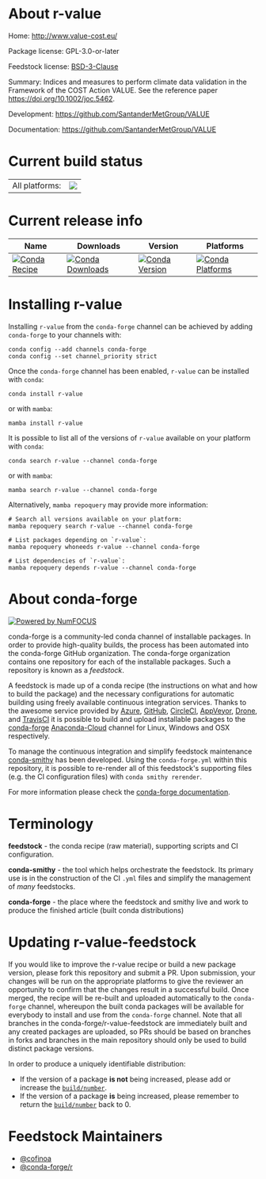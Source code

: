 About r-value
=============

Home: http://www.value-cost.eu/

Package license: GPL-3.0-or-later

Feedstock license: [BSD-3-Clause](https://github.com/conda-forge/r-value-feedstock/blob/main/LICENSE.txt)

Summary: Indices and measures to perform climate data validation in the Framework of the COST Action VALUE. See the reference paper <https://doi.org/10.1002/joc.5462>.

Development: https://github.com/SantanderMetGroup/VALUE

Documentation: https://github.com/SantanderMetGroup/VALUE

Current build status
====================


<table><tr><td>All platforms:</td>
    <td>
      <a href="https://dev.azure.com/conda-forge/feedstock-builds/_build/latest?definitionId=16238&branchName=main">
        <img src="https://dev.azure.com/conda-forge/feedstock-builds/_apis/build/status/r-value-feedstock?branchName=main">
      </a>
    </td>
  </tr>
</table>

Current release info
====================

| Name | Downloads | Version | Platforms |
| --- | --- | --- | --- |
| [![Conda Recipe](https://img.shields.io/badge/recipe-r--value-green.svg)](https://anaconda.org/conda-forge/r-value) | [![Conda Downloads](https://img.shields.io/conda/dn/conda-forge/r-value.svg)](https://anaconda.org/conda-forge/r-value) | [![Conda Version](https://img.shields.io/conda/vn/conda-forge/r-value.svg)](https://anaconda.org/conda-forge/r-value) | [![Conda Platforms](https://img.shields.io/conda/pn/conda-forge/r-value.svg)](https://anaconda.org/conda-forge/r-value) |

Installing r-value
==================

Installing `r-value` from the `conda-forge` channel can be achieved by adding `conda-forge` to your channels with:

```
conda config --add channels conda-forge
conda config --set channel_priority strict
```

Once the `conda-forge` channel has been enabled, `r-value` can be installed with `conda`:

```
conda install r-value
```

or with `mamba`:

```
mamba install r-value
```

It is possible to list all of the versions of `r-value` available on your platform with `conda`:

```
conda search r-value --channel conda-forge
```

or with `mamba`:

```
mamba search r-value --channel conda-forge
```

Alternatively, `mamba repoquery` may provide more information:

```
# Search all versions available on your platform:
mamba repoquery search r-value --channel conda-forge

# List packages depending on `r-value`:
mamba repoquery whoneeds r-value --channel conda-forge

# List dependencies of `r-value`:
mamba repoquery depends r-value --channel conda-forge
```


About conda-forge
=================

[![Powered by
NumFOCUS](https://img.shields.io/badge/powered%20by-NumFOCUS-orange.svg?style=flat&colorA=E1523D&colorB=007D8A)](https://numfocus.org)

conda-forge is a community-led conda channel of installable packages.
In order to provide high-quality builds, the process has been automated into the
conda-forge GitHub organization. The conda-forge organization contains one repository
for each of the installable packages. Such a repository is known as a *feedstock*.

A feedstock is made up of a conda recipe (the instructions on what and how to build
the package) and the necessary configurations for automatic building using freely
available continuous integration services. Thanks to the awesome service provided by
[Azure](https://azure.microsoft.com/en-us/services/devops/), [GitHub](https://github.com/),
[CircleCI](https://circleci.com/), [AppVeyor](https://www.appveyor.com/),
[Drone](https://cloud.drone.io/welcome), and [TravisCI](https://travis-ci.com/)
it is possible to build and upload installable packages to the
[conda-forge](https://anaconda.org/conda-forge) [Anaconda-Cloud](https://anaconda.org/)
channel for Linux, Windows and OSX respectively.

To manage the continuous integration and simplify feedstock maintenance
[conda-smithy](https://github.com/conda-forge/conda-smithy) has been developed.
Using the ``conda-forge.yml`` within this repository, it is possible to re-render all of
this feedstock's supporting files (e.g. the CI configuration files) with ``conda smithy rerender``.

For more information please check the [conda-forge documentation](https://conda-forge.org/docs/).

Terminology
===========

**feedstock** - the conda recipe (raw material), supporting scripts and CI configuration.

**conda-smithy** - the tool which helps orchestrate the feedstock.
                   Its primary use is in the construction of the CI ``.yml`` files
                   and simplify the management of *many* feedstocks.

**conda-forge** - the place where the feedstock and smithy live and work to
                  produce the finished article (built conda distributions)


Updating r-value-feedstock
==========================

If you would like to improve the r-value recipe or build a new
package version, please fork this repository and submit a PR. Upon submission,
your changes will be run on the appropriate platforms to give the reviewer an
opportunity to confirm that the changes result in a successful build. Once
merged, the recipe will be re-built and uploaded automatically to the
`conda-forge` channel, whereupon the built conda packages will be available for
everybody to install and use from the `conda-forge` channel.
Note that all branches in the conda-forge/r-value-feedstock are
immediately built and any created packages are uploaded, so PRs should be based
on branches in forks and branches in the main repository should only be used to
build distinct package versions.

In order to produce a uniquely identifiable distribution:
 * If the version of a package **is not** being increased, please add or increase
   the [``build/number``](https://docs.conda.io/projects/conda-build/en/latest/resources/define-metadata.html#build-number-and-string).
 * If the version of a package **is** being increased, please remember to return
   the [``build/number``](https://docs.conda.io/projects/conda-build/en/latest/resources/define-metadata.html#build-number-and-string)
   back to 0.

Feedstock Maintainers
=====================

* [@cofinoa](https://github.com/cofinoa/)
* [@conda-forge/r](https://github.com/conda-forge/r/)

